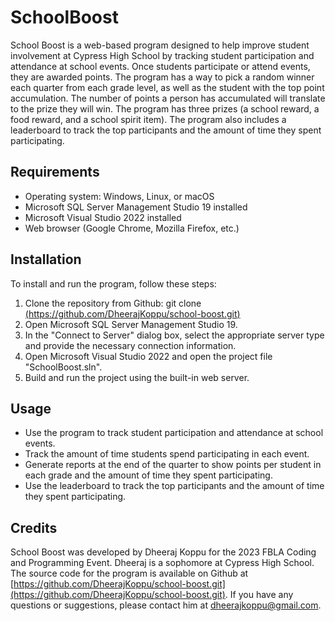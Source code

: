 # SchoolBoost

School Boost is a web-based program designed to help improve student involvement at Cypress High School by tracking student participation and attendance at school events. Once students participate or attend events, they are awarded points. The program has a way to pick a random winner each quarter from each grade level, as well as the student with the top point accumulation. The number of points a person has accumulated will translate to the prize they will win. The program has three prizes (a school reward, a food reward, and a school spirit item). The program also includes a leaderboard to track the top participants and the amount of time they spent participating.

## Requirements
- Operating system: Windows, Linux, or macOS
- Microsoft SQL Server Management Studio 19 installed
- Microsoft Visual Studio 2022 installed
- Web browser (Google Chrome, Mozilla Firefox, etc.)

## Installation

To install and run the program, follow these steps:

1. Clone the repository from Github: git clone [(https://github.com/DheerajKoppu/school-boost.git)](https://github.com/DheerajKoppu/school-boost.git)
2. Open Microsoft SQL Server Management Studio 19.
3. In the "Connect to Server" dialog box, select the appropriate server type and provide the necessary connection information.
4. Open Microsoft Visual Studio 2022 and open the project file "SchoolBoost.sln".
5. Build and run the project using the built-in web server.
## Usage

- Use the program to track student participation and attendance at school events.
- Track the amount of time students spend participating in each event.
- Generate reports at the end of the quarter to show points per student in each grade and the amount of time they spent participating.
- Use the leaderboard to track the top participants and the amount of time they spent participating.

## Credits

School Boost was developed by Dheeraj Koppu for the 2023 FBLA Coding and Programming Event. Dheeraj is a sophomore at Cypress High School. The source code for the program is available on Github at [https://github.com/DheerajKoppu/school-boost.git](https://github.com/DheerajKoppu/school-boost.git). If you have any questions or suggestions, please contact him at [dheerajkoppu@gmail.com](mailto:dheerajkoppu@gmail.com).
